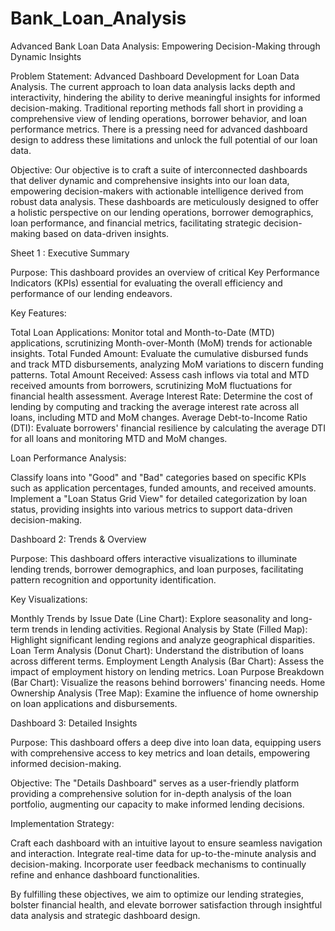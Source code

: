 # Bank_Loan_Analysis
Advanced Bank Loan Data Analysis: Empowering Decision-Making through Dynamic Insights



Problem Statement: Advanced Dashboard Development for Loan Data Analysis. The current approach to loan data analysis lacks depth and interactivity, hindering the ability to derive meaningful insights for informed decision-making. Traditional reporting methods fall short in providing a comprehensive view of lending operations, borrower behavior, and loan performance metrics. There is a pressing need for advanced dashboard design to address these limitations and unlock the full potential of our loan data.



Objective: Our objective is to craft a suite of interconnected dashboards that deliver dynamic and comprehensive insights into our loan data, empowering decision-makers with actionable intelligence derived from robust data analysis. These dashboards are meticulously designed to offer a holistic perspective on our lending operations, borrower demographics, loan performance, and financial metrics, facilitating strategic decision-making based on data-driven insights.



Sheet 1 : Executive Summary

Purpose: This dashboard provides an overview of critical Key Performance Indicators (KPIs) essential for evaluating the overall efficiency and performance of our lending endeavors.



Key Features:



Total Loan Applications: Monitor total and Month-to-Date (MTD) applications, scrutinizing Month-over-Month (MoM) trends for actionable insights.
Total Funded Amount: Evaluate the cumulative disbursed funds and track MTD disbursements, analyzing MoM variations to discern funding patterns.
Total Amount Received: Assess cash inflows via total and MTD received amounts from borrowers, scrutinizing MoM fluctuations for financial health assessment.
Average Interest Rate: Determine the cost of lending by computing and tracking the average interest rate across all loans, including MTD and MoM changes.
Average Debt-to-Income Ratio (DTI): Evaluate borrowers' financial resilience by calculating the average DTI for all loans and monitoring MTD and MoM changes.


Loan Performance Analysis:



Classify loans into "Good" and "Bad" categories based on specific KPIs such as application percentages, funded amounts, and received amounts.
Implement a "Loan Status Grid View" for detailed categorization by loan status, providing insights into various metrics to support data-driven decision-making.


Dashboard 2: Trends & Overview

Purpose: This dashboard offers interactive visualizations to illuminate lending trends, borrower demographics, and loan purposes, facilitating pattern recognition and opportunity identification.





Key Visualizations:



Monthly Trends by Issue Date (Line Chart): Explore seasonality and long-term trends in lending activities.
Regional Analysis by State (Filled Map): Highlight significant lending regions and analyze geographical disparities.
Loan Term Analysis (Donut Chart): Understand the distribution of loans across different terms.
Employment Length Analysis (Bar Chart): Assess the impact of employment history on lending metrics.
Loan Purpose Breakdown (Bar Chart): Visualize the reasons behind borrowers' financing needs.
Home Ownership Analysis (Tree Map): Examine the influence of home ownership on loan applications and disbursements.




Dashboard 3: Detailed Insights

Purpose: This dashboard offers a deep dive into loan data, equipping users with comprehensive access to key metrics and loan details, empowering informed decision-making.

Objective: The "Details Dashboard" serves as a user-friendly platform providing a comprehensive solution for in-depth analysis of the loan portfolio, augmenting our capacity to make informed lending decisions.





Implementation Strategy:



Craft each dashboard with an intuitive layout to ensure seamless navigation and interaction.
Integrate real-time data for up-to-the-minute analysis and decision-making.
Incorporate user feedback mechanisms to continually refine and enhance dashboard functionalities.


By fulfilling these objectives, we aim to optimize our lending strategies, bolster financial health, and elevate borrower satisfaction through insightful data analysis and strategic dashboard design.


